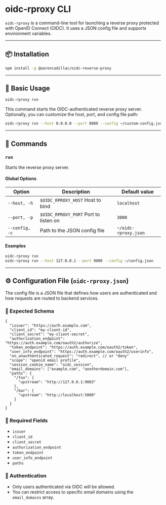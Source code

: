 # oidc-rproxy CLI

`oidc-rproxy` is a command-line tool for launching a reverse proxy protected with OpenID Connect (OIDC). It uses a JSON config file and supports environment variables.

---

## 📦 Installation

```bash
npm install -g @aaroncadillac/oidc-reverse-proxy
```

---

## 🚀 Basic Usage

```bash
oidc-rproxy run
```

This command starts the OIDC-authenticated reverse proxy server. Optionally, you can customize the host, port, and config file path:

```bash
oidc-rproxy run --host 0.0.0.0 --port 8080 --config ~/custom-config.json
```

---

## 🧾 Commands

### `run`

Starts the reverse proxy server.

#### Global Options

| Option         | Description                                 | Default value                    |
|----------------|---------------------------------------------|----------------------------------|
| `--host, -h`   | `$OIDC_RPROXY_HOST` Host to bind            | `localhost`                      |
| `--port, -p`   | `$OIDC_RPROXY_PORT` Port to listen on       | `3000`                           |
| `--config, -c` | Path to the JSON config file                | `~/oidc-rproxy.json`             |

#### Examples

```bash
oidc-rproxy run
oidc-rproxy run --host 127.0.0.1 --port 9000 --config ~/config.json
```

---

## ⚙️ Configuration File (`oidc-rproxy.json`)

The config file is a JSON file that defines how users are authenticated and how requests are routed to backend services.

### 📐 Expected Schema

```jsonc
{
  "issuer": "https://auth.example.com",
  "client_id": "my-client-id",
  "client_secret": "my-client-secret",
  "authorization_endpoint": "https://auth.example.com/oauth2/authorize",
  "token_endpoint": "https://auth.example.com/oauth2/token",
  "user_info_endpoint": "https://auth.example.com/oauth2/userinfo",
  "on_unauthenticated_request": "redirect", // or "deny"
  "scope": "openid email profile",
  "session_cookie_name": "oidc_session",
  "email_domains": ["example.com", "anotherdomain.com"],
  "paths": {
    "/foo": {
      "upstream": "http://127.0.0.1:9003"
    },
    "/bar": {
      "upstream": "http://localhost:5000"
    }
  }
}
```

### 🧪 Required Fields

- `issuer`
- `client_id`
- `client_secret`
- `authorization_endpoint`
- `token_endpoint`
- `user_info_endpoint`
- `paths`

### 🔐 Authentication

- Only users authenticated via OIDC will be allowed.
- You can restrict access to specific email domains using the `email_domains` array.
